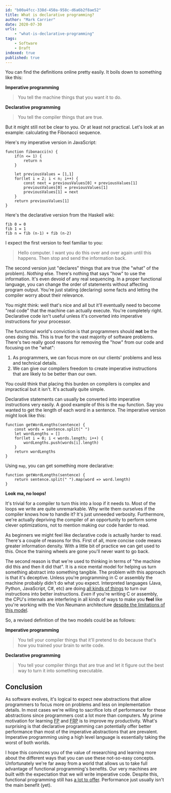 ```yaml
---
id: "b00a4fcc-338d-450a-958c-d6a6b2f8ae52"
title: What is declarative programming?
author: "Mark Carrier"
date: 2020-07-30
urls:
    - "what-is-declarative-programming"
tags:
    - Software
    - Draft
indexed: true
published: true
---
```

You can find the definitions online pretty easily. It boils down to something like this:

**Imperative programming**
> You tell the machine things that you want it to do.

**Declarative programming**
> You tell the compiler things that are true.

But it might still not be clear to you. Or at least not practical. Let's look at an example: calculating the Fibonacci sequence.

Here's my imperative version in JavaScript:
```
function fibonacci(n) {
    if(n <= 1) {
        return n
    }

    let previousValues = [1,1]
    for(let i = 2; i < n; i++) {
        const next = previousValues[0] + previousValues[1]
        previousValues[0] = previousValues[1]
        previousValues[1] = next
    }
    return previousValues[1]
}
```

Here's the declarative version from the Haskell wiki:
```
fib 0 = 0
fib 1 = 1
fib n = fib (n-1) + fib (n-2)
```

I expect the first version to feel familiar to you:
> Hello computer. I want you do this over and over again until this happens. Then stop and send the information back.

The second version just "declares" things that are true (the "what" of the problem). _Nothing_ else. There's nothing that says "how" to use the information. It's even devoid of any real sequencing. In a proper functional language, you can change the order of statements without affecting program output. You're just stating (declaring) some facts and letting the compiler worry about their relevance. 

You might think: well that's nice and all but it'll eventually need to become "real code" that the machine can actually execute. You're completely right. Declarative code isn't useful unless it's converted into imperative instructions for your processor.

The functional world's conviction is that programmers should **not** be the ones doing this. This is true for the vast majority of software problems. There's two really good reasons for removing the "how" from our code and focusing on the "what":

1. As programmers, we can focus more on our clients' problems and less and technical details.
2. We can give our compilers freedom to create imperative instructions that are likely to be better than our own.

You could think that placing this burden on compilers is complex and impractical but it isn't. It's actually quite simple.

Declarative statements can usually be converted into imperative instructions very easily. A good example of this is the `map` function. Say you wanted to get the length of each word in a sentence. The imperative version might look like this:

```
function getWordLengths(sentence) {
    const words = sentence.split(" ")
    let wordLengths = []
    for(let i = 0; i < words.length; i++) {
        wordLengths.push(words[i].length)
    }
    return wordLengths
}
```

Using `map`, you can get something more declarative:

```
function getWordLengths(sentence) {
    return sentence.split(" ").map(word => word.length)
}
```
**Look ma, no loops!**

It's trivial for a compiler to turn this into a loop if it needs to. Most of the loops we write are quite unremarkable. Why write them ourselves if the compiler knows how to handle it? It's just unneeded verbosity. Furthermore, we're actually depriving the compiler of an opportunity to perform some clever optimizations, not to mention making our code harder to read.

As beginners we might feel like declarative code is actually harder to read. There's a couple of reasons for this. First of all, more concise code means greater information density. With a little bit of practice we can get used to this. Once the training wheels are gone you'll never want to go back.

The second reason is that we're used to thinking in terms of "the machine did this and then it did that". It is a nice mental model for helping us turn something abstract into something tangible. The problem with this approach is that it's deceptive. Unless you're programming in C or assembly the machine probably didn't do what you expect. Interpreted languages (Java, Python, JavaScript, C#, etc) are doing [all kinds of things](https://dzone.com/articles/java-on-steroids-5-super-useful-jit-optimization-t) to turn our instructions into better instructions. _Even_ if you're writing C or assembly, the CPU's internals are interfering in all kinds of ways to make you **feel** like you're working with the Von Neumann architecture [despite the limitations of this model](https://en.wikipedia.org/wiki/Von_Neumann_architecture#Mitigations).

So, a revised definition of the two models could be as follows:

**Imperative programming**
> You tell your compiler things that it'll pretend to do because that's how you trained your brain to write code.

**Declarative programming**
> You tell your compiler things that are true and let it figure out the best way to turn it into something executable.

## Conclusion
As software evolves, it's logical to expect new abstractions that allow programmers to focus more on problems and less on implementation details. In most cases we're willing to sacrifice lots of performance for these abstractions since programmers cost a lot more than computers. My prime motivation for learning [FP](https://en.wikipedia.org/wiki/Functional_programming "Functional Programming") and [FRP](https://en.wikipedia.org/wiki/Functional_reactive_programming "Functional Reactive Programming") is to improve my productivity. What's surprising is that declarative programming can potentially offer better performance than most of the imperative abstractions that are prevalent. Imperative programming using a high level language is essentially taking the worst of both worlds.

I hope this convinces you of the value of researching and learning more about the different ways that you can use these not-so-easy concepts. Unfortunately we're far away from a world that allows us to take full advantage of functional programming's benefits. Our very machines are built with the expectation that we will write imperative code. Despite this, functional programming still has [a lot to offer](https://stackoverflow.com/questions/128057/what-are-the-benefits-of-functional-programming). Performance just usually isn't the main benefit (yet).
